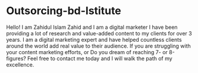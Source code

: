 # Outsorcing-bd-Istitute
  Hello! I am Zahidul Islam Zahid and I am a digital marketer I have been providing a lot of research and value-added content to my clients for over 3 years. I am a digital marketing expert and have helped countless clients around the world add real value to their audience. If you are struggling with your content marketing efforts, or Do you dream of reaching 7- or 8-figures? Feel free to contact me today and I will walk the path of my excellence.
